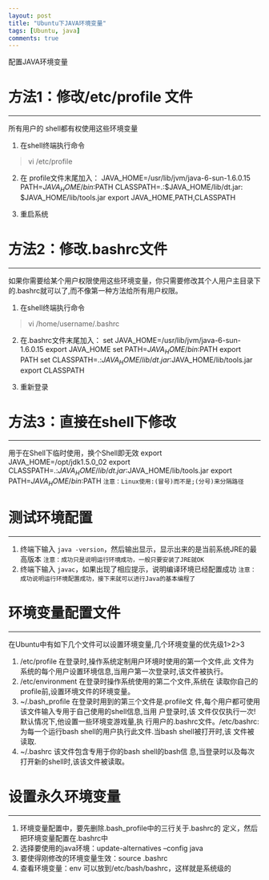 ```yaml
---
layout: post
title: "Ubuntu下JAVA环境变量"
tags: [Ubuntu, java]
comments: true
---
```


配置JAVA环境变量

# 方法1：修改/etc/profile 文件
---
所有用户的 shell都有权使用这些环境变量
1. 在shell终端执行命令
> vi /etc/profile

2. 在 profile文件末尾加入：
JAVA_HOME=/usr/lib/jvm/java-6-sun-1.6.0.15
PATH=$JAVA_HOME/bin:$PATH
CLASSPATH=.:$JAVA_HOME/lib/dt.jar: $JAVA_HOME/lib/tools.jar
export JAVA_HOME,PATH,CLASSPATH

3. 重启系统

# 方法2：修改.bashrc文件
---
如果你需要给某个用户权限使用这些环境变量，你只需要修改其个人用户主目录下的.bashrc就可以了,而不像第一种方法给所有用户权限。
1. 在shell终端执行命令
> vi /home/username/.bashrc

2. 在.bashrc文件末尾加入：
set JAVA_HOME=/usr/lib/jvm/java-6-sun-1.6.0.15
export JAVA_HOME
set PATH=$JAVA_HOME/bin:$PATH
export PATH
set CLASSPATH=.:$JAVA_HOME/lib/dt.jar:$JAVA_HOME/lib/tools.jar
export CLASSPATH

3. 重新登录

# 方法3：直接在shell下修改
---
用于在Shell下临时使用，换个Shell即无效
export JAVA_HOME=/opt/jdk1.5.0_02
export CLASSPATH=.:$JAVA_HOME/lib/dt.jar:$JAVA_HOME/lib/tools.jar
export PATH=$JAVA_HOME/bin:$PATH
`注意：Linux使用:(冒号)而不是;(分号)来分隔路径`

# 测试环境配置
---
1. 终端下输入 `java -version`，然后输出显示，显示出来的是当前系统JRE的最高版本
`注意：成功只是说明运行环境成功，一般只要安装了JRE就OK`         
2. 终端下输入 `javac`，如果出现了相应提示，说明编译环境已经配置成功
`注意：成功说明运行环境配置成功，接下来就可以进行Java的基本编程了`

# 环境变量配置文件
---
在Ubuntu中有如下几个文件可以设置环境变量,几个环境变量的优先级1>2>3
1. /etc/profile
在登录时,操作系统定制用户环境时使用的第一个文件,此 文件为系统的每个用户设置环境信息,当用户第一次登录时,该文件被执行。
2. /etc/environment
在登录时操作系统使用的第二个文件,系统在 读取你自己的profile前,设置环境文件的环境变量。
3. ~/.bash_profile
在登录时用到的第三个文件是.profile文 件,每个用户都可使用该文件输入专用于自己使用的shell信息,当用 户登录时,该 文件仅仅执行一次!默认情况下,他设置一些环境变游戏量,执 行用户的.bashrc文件。/etc/bashrc:为每一个运行bash shell的用户执行此文件.当bash shell被打开时,该 文件被读取.
4. ~/.bashrc
该文件包含专用于你的bash shell的bash信 息,当登录时以及每次打开新的shell时,该该文件被读取。

# 设置永久环境变量
---
1. 环境变量配置中，要先删除.bash_profile中的三行关于.bashrc的 定义，然后把环境变量配置在.bashrc中
2. 选择要使用的java环境：update-alternatives –config java
3. 要使得刚修改的环境变量生效：source .bashrc
4. 查看环境变量：env
可以放到/etc/bash/bashrc，这样就是系统级的
